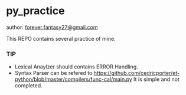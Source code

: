 py_practice
==========

author: forever.fantasy27@gmail.com

This REPO contains several practice of mine.

### TIP
* Lexical Anaylzer should contains ERROR Handling.
* Syntax Parser can be refered to https://github.com/cedricporter/et-python/blob/master/compilers/func-cal/main.py It is simple and not completed.
